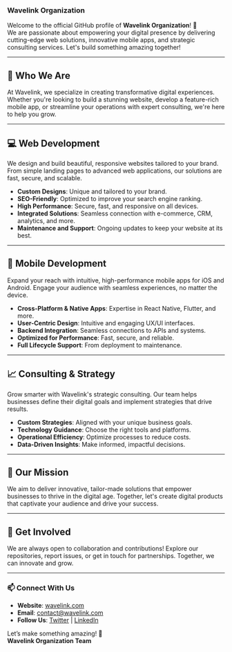 ### Wavelink Organization

Welcome to the official GitHub profile of **Wavelink Organization**! 🚀  
We are passionate about empowering your digital presence by delivering cutting-edge web solutions, innovative mobile apps, and strategic consulting services. Let's build something amazing together!

---

## 🌟 Who We Are
At Wavelink, we specialize in creating transformative digital experiences. Whether you're looking to build a stunning website, develop a feature-rich mobile app, or streamline your operations with expert consulting, we're here to help you grow.

---

## 💻 Web Development
We design and build beautiful, responsive websites tailored to your brand. From simple landing pages to advanced web applications, our solutions are fast, secure, and scalable.

- **Custom Designs**: Unique and tailored to your brand.
- **SEO-Friendly**: Optimized to improve your search engine ranking.
- **High Performance**: Secure, fast, and responsive on all devices.
- **Integrated Solutions**: Seamless connection with e-commerce, CRM, analytics, and more.
- **Maintenance and Support**: Ongoing updates to keep your website at its best.

---

## 📱 Mobile Development
Expand your reach with intuitive, high-performance mobile apps for iOS and Android. Engage your audience with seamless experiences, no matter the device.

- **Cross-Platform & Native Apps**: Expertise in React Native, Flutter, and more.
- **User-Centric Design**: Intuitive and engaging UX/UI interfaces.
- **Backend Integration**: Seamless connections to APIs and systems.
- **Optimized for Performance**: Fast, secure, and reliable.
- **Full Lifecycle Support**: From deployment to maintenance.

---

## 📈 Consulting & Strategy
Grow smarter with Wavelink's strategic consulting. Our team helps businesses define their digital goals and implement strategies that drive results.

- **Custom Strategies**: Aligned with your unique business goals.
- **Technology Guidance**: Choose the right tools and platforms.
- **Operational Efficiency**: Optimize processes to reduce costs.
- **Data-Driven Insights**: Make informed, impactful decisions.

---

## 📌 Our Mission
We aim to deliver innovative, tailor-made solutions that empower businesses to thrive in the digital age. Together, let's create digital products that captivate your audience and drive your success.

---

## 🤝 Get Involved
We are always open to collaboration and contributions! Explore our repositories, report issues, or get in touch for partnerships. Together, we can innovate and grow.

---

### 📫 Connect With Us
- **Website**: [wavelink.com](https://wavelink.com)  
- **Email**: contact@wavelink.com  
- **Follow Us**: [Twitter](https://twitter.com/wavelink) | [LinkedIn](https://linkedin.com/company/wavelink)

Let’s make something amazing! 🚀  
**Wavelink Organization Team**
